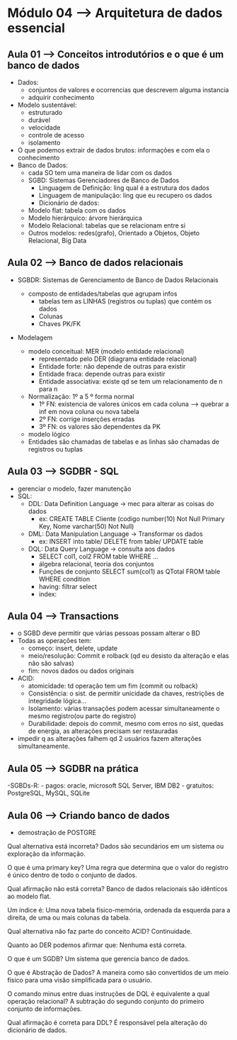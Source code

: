 # Módulo 04 --> Arquitetura de dados essencial


## Aula 01 --> Conceitos introdutórios e o que é um banco de dados

- Dados:
  - conjuntos de valores e ocorrencias que descrevem alguma instancia
  - adquirir conhecimento
- Modelo sustentável:
  - estruturado
  - durável
  - velocidade
  - controle de acesso
  - isolamento
- O que podemos extrair de dados brutos: informações e com ela o conhecimento
- Banco de Dados:
  - cada SO tem uma maneira de lidar com os dados
  - SGBD: Sistemas Gerenciadores de Banco de Dados
    - Linguagem de Definição: ling qual é a estrutura dos dados
    - Linguagem de manipulação: ling que eu recupero os dados
    - Dicionário de dados:
  - Modelo flat: tabela com os dados
  - Modelo hierárquico: árvore hierárquica
  - Modelo Relacional: tabelas que se relacionam entre si
  - Outros modelos: redes(grafo), Orientado a Objetos, Objeto Relacional, Big Data

## Aula 02 --> Banco de dados relacionais

- SGBDR: Sistemas de Gerenciamento de Banco de Dados Relacionais
  - composto de entidades/tabelas que agrupam infos
    - tabelas tem as LINHAS (registros ou tuplas) que contém os dados
    - Colunas
    - Chaves PK/FK

- Modelagem
  - modelo conceitual: MER (modelo entidade relacional)
    - representado pelo DER (diagrama entidade relacional)
    - Entidade forte: não depende de outras para existir
    - Entidade fraca: depende outras para existir
    - Entidade associativa: existe qd se tem um relacionamento de n para n
  - Normalização: 1º a 5 º forma normal
    - 1º FN: existencia de valores únicos em cada coluna --> quebrar a inf em nova coluna ou nova tabela
    - 2º FN: corrige inserções erradas
    - 3º FN: os valores são dependentes da PK
  - modelo lógico
  - Entidades são chamadas de tabelas e as linhas são chamadas de registros ou tuplas

## Aula 03 --> SGDBR - SQL

- gerenciar o modelo, fazer manutenção
- SQL:
  - DDL: Data Definition Language -> mec para alterar as coisas do dados
    - ex: CREATE TABLE Cliente (codigo number(10) Not Null Primary Key, Nome varchar(50) Not Null)
  - DML: Data Manipulation Language -> Transformar os dados
    - ex: INSERT into table/ DELETE from table/ UPDATE table
  - DQL: Data Query Language -> consulta aos dados
    - SELECT col1, col2 FROM table WHERE ...
    - álgebra relacional, teoria dos conjuntos
    - Funções de conjunto SELECT sum(col1) as QTotal FROM table WHERE condition
    - having: filtrar select
    - index: 

## Aula 04 --> Transactions

- o SGBD deve permitir que várias pessoas possam alterar o BD
- Todas as operações tem:
  -  começo: insert, delete, update
  -  meio/resolução: Commit e rolback (qd eu desisto da alteração e elas não são salvas)
  -  fim: novos dados ou dados originais
- ACID:
  - atomicidade: td operação tem um fim (commit ou rolback)
  - Consistência: o sist. de permitir unicidade da chaves, restrições de integridade lógica...
  - Isolamento: várias transações podem acessar simultaneamente o mesmo registro(ou parte do registro)
  - Durabilidade: depois do commit, mesmo com erros no sist, quedas de energia, as alterações precisam ser restauradas
- impedir q as alterações falhem qd 2 usuários fazem alterações simultaneamente.

## Aula 05 --> SGDBR na prática

-SGBDs-R: 
    - pagos: oracle, microsoft SQL Server, IBM DB2
    - gratuitos: PostgreSQL, MySQL, SQLite

## Aula 06 --> Criando banco de dados

- demostração de POSTGRE

Qual alternativa está incorreta? Dados são secundários em um sistema ou exploração da informação.

O que é uma primary key? Uma regra que determina que o valor do registro é único dentro de todo o conjunto de dados.

Qual afirmação não está correta? Banco de dados relacionais são idênticos ao modelo flat.

Um índice é: Uma nova tabela físico-memória, ordenada da esquerda para a direita, de uma ou mais colunas da tabela.

Qual alternativa não faz parte do conceito ACID? Continuidade.

Quanto ao DER podemos afirmar que: Nenhuma está correta.

O que é um SGDB? Um sistema que gerencia banco de dados.

O que é Abstração de Dados? A maneira como são convertidos de um meio físico para uma visão simplificada para o usuário.

O comando minus entre duas instruções de DQL é equivalente a qual operação relacional? A subtração do segundo conjunto do primeiro conjunto de informações.

Qual afirmação é correta para DDL? É responsável pela alteração do dicionário de dados.